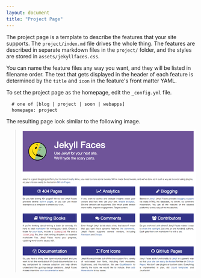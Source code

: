 ```yaml
---
layout: document
title: "Project Page"
---
```


The project page is a template to describe the features that your site supports. The `project/index.md` file drives the whole thing. The features are described in separate markdown files in the `project/` folder, and the styles are stored in `assets/jekyllfaces.css`.

You can name the feature files any way you want, and they will be listed in filename order. The text that gets displayed in the header of each feature is determined by the `title` and `icon` in the feature's front matter YAML.

To set the project page as the homepage, edit the `_config.yml` file.

```
  # one of [blog | project | soon | webapps]
  homepage: project
```

The resulting page look similar to the following image.

> ![image](images/project.png)